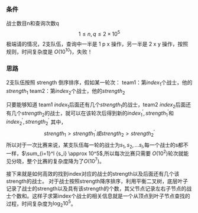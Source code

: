 ### 条件

战士数目n和查询次数q
$$1\leq n,q \leq 2 \times 10^5$$
极端请的情况，2支队伍，查询中一半是 1 p x 操作，另一半是 2 x y 操作，按照规则，时间复杂度是 $O(10^{10})$，失败！

### 思路
2支队伍按照 strength 倒序排序，假如某一轮次：
team1：第$index_1$个战士，他的$strength_1$
team2：第$index_2$个战士，他的$strength_2$

只要能够知道 team1 $index_1$后面还有几个$strength_1$的战士，team2 $index_2$后面还有几个$strength_2$的战士，就可以在该轮次后得到新的$index_1^{'}, strength_1^{'}$和$index_2^{'}, strength_2^{'}$
其中，
$$strength_1 > strength_1^{'}或strength_2 > strength_2^{'}$$
所以对于一次比赛来说，某支队伍每一轮的战士为$s_1,s_2,...s_l$,每一个战士的s都不一样，$\sum_{i=1}^l {s_i} \approx 10^5$,所以每次比赛只需要 $O(10^2)$轮次就能见分晓，整个比赛的复杂度降为了$O(10^7)$。

接下来就是如何高效的找到index对应的战士的strength以及后面还有几个该strength的战士。
对于战士按照strength降序排序，利用平衡二叉树，底层叶子记录了战士的strength以及具有该strength的个数，其父节点记录左右子节点的战士个数和。这样子求第index个战士的相关信息就是一个从顶点到叶子节点查找的过程，时间复杂度为$\log_2 10^5$。

